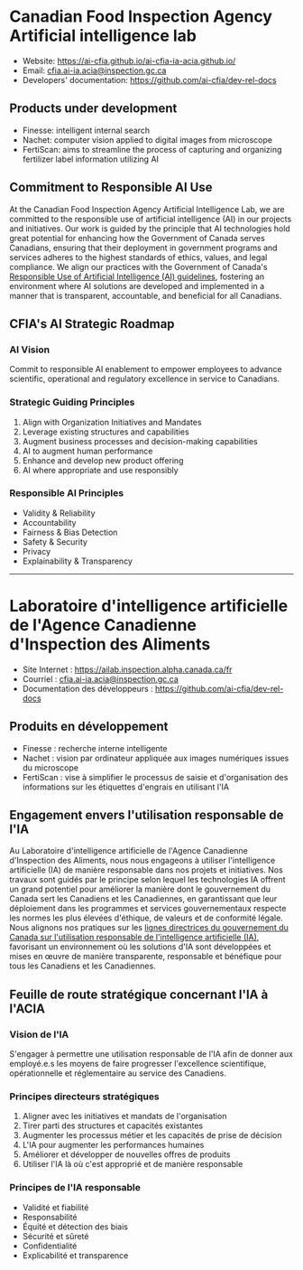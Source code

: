 # Canadian Food Inspection Agency Artificial intelligence lab

* Website: <https://ai-cfia.github.io/ai-cfia-ia-acia.github.io/>
* Email: <cfia.ai-ia.acia@inspection.gc.ca>
* Developers' documentation: <https://github.com/ai-cfia/dev-rel-docs>

## Products under development

* Finesse: intelligent internal search
* Nachet: computer vision applied to digital images from microscope
* FertiScan: aims to streamline the process of capturing and organizing
  fertilizer label information utilizing AI

## Commitment to Responsible AI Use

At the Canadian Food Inspection Agency Artificial Intelligence Lab, we are
committed to the responsible use of artificial intelligence (AI) in our projects
and initiatives. Our work is guided by the principle that AI technologies hold
great potential for enhancing how the Government of Canada serves Canadians,
ensuring that their deployment in government programs and services adheres to
the highest standards of ethics, values, and legal compliance. We align our
practices with the Government of Canada's [Responsible Use of Artificial
Intelligence (AI)
guidelines](https://www.canada.ca/en/government/system/digital-government/digital-government-innovations/responsible-use-ai.html#toc1),
fostering an environment where AI solutions are developed and implemented in a
manner that is transparent, accountable, and beneficial for all Canadians.

## CFIA's AI Strategic Roadmap

### AI Vision

Commit to responsible AI enablement to empower employees to advance scientific,
operational and regulatory excellence in service to Canadians.

### Strategic Guiding Principles

  1. Align with Organization Initiatives and Mandates
  2. Leverage existing structures and capabilities
  3. Augment business processes and decision-making capabilities
  4. AI to augment human performance
  5. Enhance and develop new product offering
  6. AI where appropriate and use responsibly

### Responsible AI Principles

* Validity & Reliability
* Accountability
* Fairness & Bias Detection
* Safety & Security
* Privacy
* Explainability & Transparency

---

# Laboratoire d'intelligence artificielle de l'Agence Canadienne d'Inspection des Aliments

* Site Internet : <https://ailab.inspection.alpha.canada.ca/fr>
* Courriel : <cfia.ai-ia.acia@inspection.gc.ca>
* Documentation des développeurs : <https://github.com/ai-cfia/dev-rel-docs>

## Produits en développement

* Finesse : recherche interne intelligente
* Nachet : vision par ordinateur appliquée aux images numériques issues du
  microscope
* FertiScan : vise à simplifier le processus de saisie et d'organisation des
  informations sur les étiquettes d'engrais en utilisant l'IA

## Engagement envers l'utilisation responsable de l'IA

Au Laboratoire d'intelligence artificielle de l'Agence Canadienne d'Inspection
des Aliments, nous nous engageons à utiliser l'intelligence artificielle (IA) de
manière responsable dans nos projets et initiatives. Nos travaux sont guidés par
le principe selon lequel les technologies IA offrent un grand potentiel pour
améliorer la manière dont le gouvernement du Canada sert les Canadiens et les
Canadiennes, en garantissant que leur déploiement dans les programmes et
services gouvernementaux respecte les normes les plus élevées d'éthique, de
valeurs et de conformité légale. Nous alignons nos pratiques sur les [lignes
directrices du gouvernement du Canada sur l'utilisation responsable de
l'intelligence artificielle
(IA)](https://www.canada.ca/fr/gouvernement/systeme/gouvernement-numerique/innovations-gouvernementales-numeriques/utilisation-responsable-ai.html),
favorisant un environnement où les solutions d'IA sont développées et mises en
œuvre de manière transparente, responsable et bénéfique pour tous les Canadiens
et les Canadiennes.

## Feuille de route stratégique concernant l'IA à l'ACIA

### Vision de l'IA

S'engager à permettre une utilisation responsable de l'IA afin de donner aux
employé.e.s les moyens de faire progresser l'excellence scientifique,
opérationnelle et réglementaire au service des Canadiens.

### Principes directeurs stratégiques

  1. Aligner avec les initiatives et mandats de l'organisation
  2. Tirer parti des structures et capacités existantes
  3. Augmenter les processus métier et les capacités de prise de décision
  4. L'IA pour augmenter les performances humaines
  5. Améliorer et développer de nouvelles offres de produits
  6. Utiliser l'IA là où c'est approprié et de manière responsable

### Principes de l'IA responsable

* Validité et fiabilité
* Responsabilité
* Équité et détection des biais
* Sécurité et sûreté
* Confidentialité
* Explicabilité et transparence

